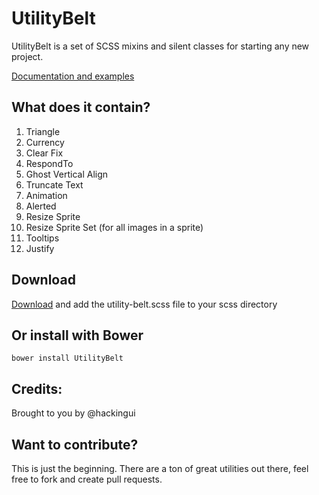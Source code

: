 UtilityBelt
===========

UtilityBelt is a set of SCSS mixins and silent classes for starting any new project.

[Documentation and examples](http://hackingui.com/front-end/10-best-scss-utilities/)

What does it contain?
-----------

1. Triangle
2. Currency
3. Clear Fix
4. RespondTo
5. Ghost Vertical Align
6. Truncate Text
7. Animation
8. Alerted
9. Resize Sprite
10. Resize Sprite Set (for all images in a sprite)
11. Tooltips
12. Justify

Download
-----------
[Download]() and add the utility-belt.scss file to your scss directory

Or install with Bower
-----------
`bower install UtilityBelt`

Credits:
-----------
Brought to you by @hackingui


Want to contribute?
-----------
This is just the beginning. There are a ton of great utilities out there, feel free to fork and create pull requests.